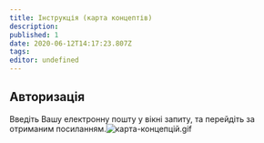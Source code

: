 ```yaml
---
title: Інструкція (карта концептів)
description: 
published: 1
date: 2020-06-12T14:17:23.807Z
tags: 
editor: undefined
---
```


## Авторизація

Введіть Вашу електронну пошту у вікні запиту, та перейдіть за отриманим посиланням.![карта-концепцій.gif](/images/gif/карта-концепцій.gif)
